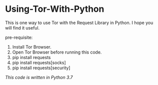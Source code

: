 # Using-Tor-With-Python
 This is one way to use Tor with the Request Library in Python. I hope you will find it useful.

pre-requisite:
1. Install Tor Browser.
2. Open Tor Browser before running this code.
3. pip install requests
4. pip install requests[socks]
5. pip install requests[security]

*This code is written in Python 3.7*


